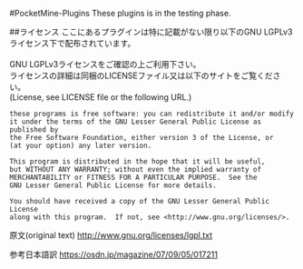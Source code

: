 #PocketMine-Plugins
These plugins is in the testing phase.</br>

##ライセンス
ここにあるプラグインは特に記載がない限り以下のGNU LGPLv3ライセンス下で配布されています。</br>
</br>
GNU LGPLv3ライセンスをご確認の上ご利用下さい。</br>
ライセンスの詳細は同梱のLICENSEファイル又は以下のサイトをご覧ください。</br>
(License, see LICENSE file or the following URL.)</br>

	these programs is free software: you can redistribute it and/or modify
	it under the terms of the GNU Lesser General Public License as published by
	the Free Software Foundation, either version 3 of the License, or
	(at your option) any later version.

	This program is distributed in the hope that it will be useful,
	but WITHOUT ANY WARRANTY; without even the implied warranty of
	MERCHANTABILITY or FITNESS FOR A PARTICULAR PURPOSE.  See the
	GNU Lesser General Public License for more details.

	You should have received a copy of the GNU Lesser General Public License
	along with this program.  If not, see <http://www.gnu.org/licenses/>.

原文(original text)
http://www.gnu.org/licenses/lgpl.txt

参考日本語訳
https://osdn.jp/magazine/07/09/05/017211